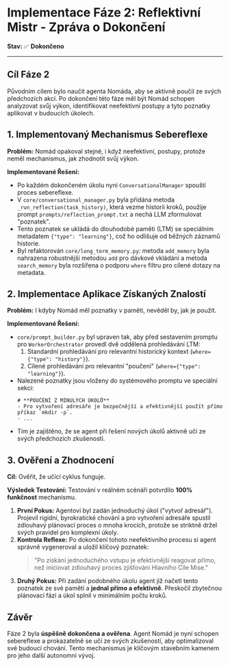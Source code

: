 # Implementace Fáze 2: Reflektivní Mistr - Zpráva o Dokončení

**Stav:** ✅ **Dokončeno**

---

## Cíl Fáze 2

Původním cílem bylo naučit agenta Nomáda, aby se aktivně poučil ze svých předchozích akcí. Po dokončení této fáze měl být Nomád schopen analyzovat svůj výkon, identifikovat neefektivní postupy a tyto poznatky aplikovat v budoucích úkolech.

## 1. Implementovaný Mechanismus Sebereflexe

**Problém:** Nomád opakoval stejné, i když neefektivní, postupy, protože neměl mechanismus, jak zhodnotit svůj výkon.

**Implementované Řešení:**
-   Po každém dokončeném úkolu nyní `ConversationalManager` spouští proces sebereflexe.
-   V `core/conversational_manager.py` byla přidána metoda `_run_reflection(task_history)`, která vezme historii kroků, použije prompt `prompts/reflection_prompt.txt` a nechá LLM zformulovat "poznatek".
-   Tento poznatek se ukládá do dlouhodobé paměti (LTM) se speciálním metadatem `{"type": "learning"}`, což ho odlišuje od běžných záznamů historie.
-   Byl refaktorován `core/long_term_memory.py`: metoda `add_memory` byla nahrazena robustnější metodou `add` pro dávkové vkládání a metoda `search_memory` byla rozšířena o podporu `where` filtru pro cílené dotazy na metadata.

## 2. Implementace Aplikace Získaných Znalostí

**Problém:** I kdyby Nomád měl poznatky v paměti, nevěděl by, jak je použít.

**Implementované Řešení:**
-   `core/prompt_builder.py` byl upraven tak, aby před sestavením promptu pro `WorkerOrchestrator` provedl dvě oddělená prohledávání LTM:
    1.  Standardní prohledávání pro relevantní historický kontext (`where={"type": "history"}`).
    2.  Cílené prohledávání pro relevantní "poučení" (`where={"type": "learning"}`).
-   Nalezené poznatky jsou vloženy do systémového promptu ve speciální sekci:
    ```
    # **POUČENÍ Z MINULÝCH ÚKOLŮ**
    - Pro vytvoření adresáře je bezpečnější a efektivnější použít přímo příkaz `mkdir -p`.
    - ...
    ```
-   Tím je zajištěno, že se agent při řešení nových úkolů aktivně učí ze svých předchozích zkušeností.

## 3. Ověření a Zhodnocení

**Cíl:** Ověřit, že učící cyklus funguje.

**Výsledek Testování:**
Testování v reálném scénáři potvrdilo **100% funkčnost** mechanismu.
1.  **První Pokus:** Agentovi byl zadán jednoduchý úkol ("vytvoř adresář"). Projevil rigidní, byrokratické chování a pro vytvoření adresáře spustil zdlouhavý plánovací proces o mnoha krocích, protože se striktně držel svých pravidel pro komplexní úkoly.
2.  **Kontrola Reflexe:** Po dokončení tohoto neefektivního procesu si agent správně vygeneroval a uložil klíčový poznatek:
    > "Po získání jednoduchého vstupu je efektivnější reagovat přímo, než iniciovat zdlouhavý proces zjišťování Hlavního Cíle Mise."
3.  **Druhý Pokus:** Při zadání podobného úkolu agent již načetl tento poznatek ze své paměti a **jednal přímo a efektivně**. Přeskočil zbytečnou plánovací fázi a úkol splnil v minimálním počtu kroků.

## Závěr

Fáze 2 byla **úspěšně dokončena a ověřena**. Agent Nomád je nyní schopen sebereflexe a prokazatelně se učí ze svých zkušeností, aby optimalizoval své budoucí chování. Tento mechanismus je klíčovým stavebním kamenem pro jeho další autonomní vývoj.